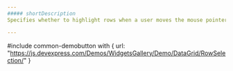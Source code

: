```yaml
---
##### shortDescription
Specifies whether to highlight rows when a user moves the mouse pointer over them.

---
```

#include common-demobutton with {
    url: "https://js.devexpress.com/Demos/WidgetsGallery/Demo/DataGrid/RowSelection/"
}